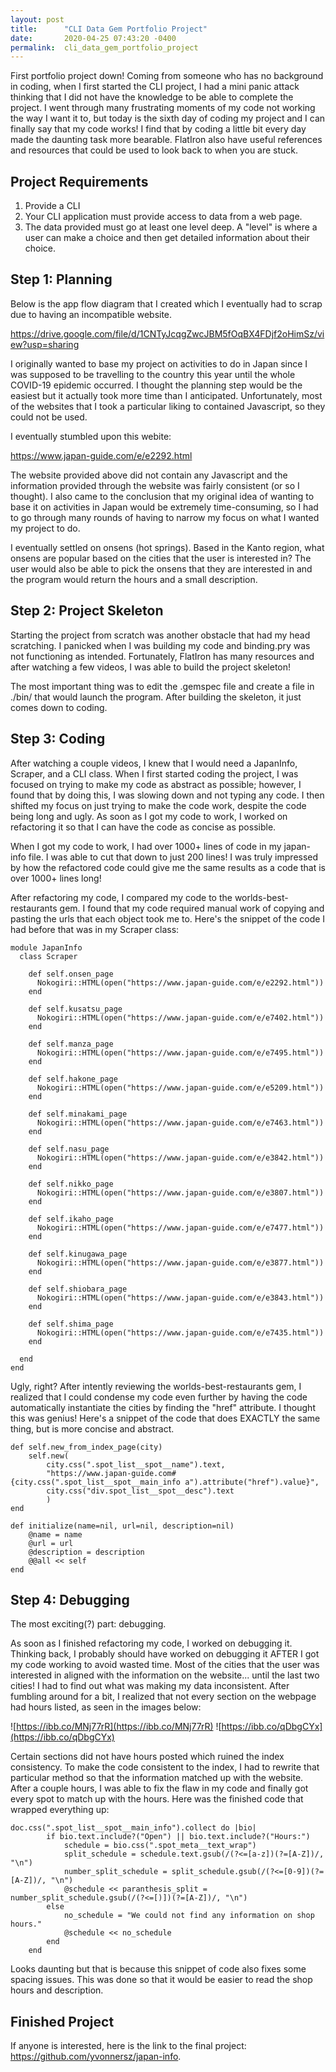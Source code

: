 ```yaml
---
layout: post
title:      "CLI Data Gem Portfolio Project"
date:       2020-04-25 07:43:20 -0400
permalink:  cli_data_gem_portfolio_project
---
```



First portfolio project down! Coming from someone who has no background in coding, when I first started the CLI project, I had a mini panic attack thinking that I did not have the knowledge to be able to complete the project. I went through many frustrating moments of my code not working the way I want it to, but today is the sixth day of coding my project and I can finally say that my code works! I find that by coding a little bit every day made the daunting task more bearable. FlatIron also have useful references and resources that could be used to look back to when you are stuck.

## Project Requirements
1. Provide a CLI
2. Your CLI application must provide access to data from a web page.
3. The data provided must go at least one level deep. A "level" is where a user can make a choice and then get detailed information about their choice.


## Step 1: Planning
Below is the app flow diagram that I created which I eventually had to scrap due to having an incompatible website.

https://drive.google.com/file/d/1CNTyJcqgZwcJBM5fOqBX4FDjf2oHimSz/view?usp=sharing

I originally wanted to base my project on activities to do in Japan since I was supposed to be travelling to the country this year until the whole COVID-19 epidemic occurred. I thought the planning step would be the easiest but it actually took more time than I anticipated. Unfortunately, most of the websites that I took a particular liking to contained Javascript, so they could not be used. 

I eventually stumbled upon this webite:

https://www.japan-guide.com/e/e2292.html 

The website provided above did not contain any Javascript and the information provided through the website was fairly consistent (or so I thought). I also came to the conclusion that my original idea of wanting to base it on activities in Japan would be extremely time-consuming, so I had to go through many rounds of having to narrow my focus on what I wanted my project to do. 

I eventually settled on onsens (hot springs). Based in the Kanto region, what onsens are popular based on the cities that the user is interested in? The user would also be able to pick the onsens that they are interested in and the program would return the hours and a small description.


## Step 2: Project Skeleton
Starting the project from scratch was another obstacle that had my head scratching. I panicked when I was building my code and binding.pry was not functioning as intended. Fortunately, FlatIron has many resources and after watching a few videos, I was able to build the project skeleton!

The most important thing was to edit the .gemspec file and create a file in ./bin/ that would launch the program. After building the skeleton, it just comes down to coding.


## Step 3: Coding
After watching a couple videos, I knew that I would need a JapanInfo, Scraper, and a CLI class. When I first started coding the project, I was focused on trying to make my code as abstract as possible; however, I found that by doing this, I was slowing down and not typing any code. I then shifted my focus on just trying to make the code work, despite the code being long and ugly. As soon as I got my code to work, I worked on refactoring it so that I can have the code as concise as possible.

When I got my code to work, I had over 1000+ lines of code in my japan-info file. I was able to cut that down to just 200 lines! I was truly impressed by how the refactored code could give me the same results as a code that is over 1000+ lines long!

After refactoring my code, I compared my code to the worlds-best-restaurants gem. I found that my code required manual work of copying and pasting the urls that each object took me to. Here's the snippet of the code I had before that was in my Scraper class: 

```
module JapanInfo
  class Scraper

    def self.onsen_page
      Nokogiri::HTML(open("https://www.japan-guide.com/e/e2292.html"))
    end

    def self.kusatsu_page
      Nokogiri::HTML(open("https://www.japan-guide.com/e/e7402.html"))
    end

    def self.manza_page
      Nokogiri::HTML(open("https://www.japan-guide.com/e/e7495.html"))
    end

    def self.hakone_page
      Nokogiri::HTML(open("https://www.japan-guide.com/e/e5209.html"))
    end

    def self.minakami_page
      Nokogiri::HTML(open("https://www.japan-guide.com/e/e7463.html"))
    end

    def self.nasu_page
      Nokogiri::HTML(open("https://www.japan-guide.com/e/e3842.html"))
    end

    def self.nikko_page
      Nokogiri::HTML(open("https://www.japan-guide.com/e/e3807.html"))
    end

    def self.ikaho_page
      Nokogiri::HTML(open("https://www.japan-guide.com/e/e7477.html"))
    end

    def self.kinugawa_page
      Nokogiri::HTML(open("https://www.japan-guide.com/e/e3877.html"))
    end

    def self.shiobara_page
      Nokogiri::HTML(open("https://www.japan-guide.com/e/e3843.html"))
    end

    def self.shima_page
      Nokogiri::HTML(open("https://www.japan-guide.com/e/e7435.html"))
    end

  end
end
```

Ugly, right?  After intently reviewing the worlds-best-restaurants gem, I realized that I could condense my code even further by having the code automatically instantiate the cities by finding the "href" attribute. I thought this was genius! Here's a snippet of the code that does EXACTLY the same thing, but is more concise and abstract.

```
def self.new_from_index_page(city)
	self.new(
		city.css(".spot_list__spot__name").text,
		"https://www.japan-guide.com#{city.css(".spot_list__spot__main_info a").attribute("href").value}",
		city.css("div.spot_list__spot__desc").text
		)
end

def initialize(name=nil, url=nil, description=nil)
	@name = name
	@url = url
	@description = description
	@@all << self
end
```


## Step 4: Debugging
The most exciting(?) part: debugging.

As soon as I finished refactoring my code, I worked on debugging it. Thinking back, I probably should have worked on debugging it AFTER I got my code working to avoid wasted time. Most of the cities that the user was interested in aligned with the information on the website... until the last two cities! I had to find out what was making my data inconsistent. After fumbling around for a bit, I realized that not every section on the webpage had hours listed, as seen in the images below:

![https://ibb.co/MNj77rR](https://ibb.co/MNj77rR)
![https://ibb.co/qDbgCYx](https://ibb.co/qDbgCYx)

Certain sections did not have hours posted which ruined the index consistency. To make the code consistent to the index, I had to rewrite that particular method so that the information matched up with the website. After a couple hours, I  was able to fix the flaw in my code and finally got every spot to match up with the hours. Here was the finished code that wrapped everything up:

```
doc.css(".spot_list__spot__main_info").collect do |bio|
		if bio.text.include?("Open") || bio.text.include?("Hours:")
			schedule = bio.css(".spot_meta__text_wrap")
			split_schedule = schedule.text.gsub(/(?<=[a-z])(?=[A-Z])/, "\n")
			number_split_schedule = split_schedule.gsub(/(?<=[0-9])(?=[A-Z])/, "\n")
			@schedule << paranthesis_split = number_split_schedule.gsub(/(?<=[)])(?=[A-Z])/, "\n")
		else
			no_schedule = "We could not find any information on shop hours."
			@schedule << no_schedule
		end
	end
```

Looks daunting but that is because this snippet of code also fixes some spacing issues. This was done so that it would be easier to read the shop hours and description.


## Finished Project
If anyone is interested, here is the link to the final project: https://github.com/yvonnersz/japan-info.

